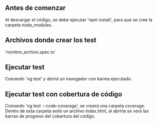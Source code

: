 ## Antes de comenzar
Al descargar el código, se debe ejecutar 'npm install', para que se cree la carpeta node_modules.

## Archivos donde crear los test
'nombre_archivo.spec.ts'

## Ejecutar test
Comando 'ng test' y abrirá un navegador con karma ejecutado.

## Ejecutar test con cobertura de código
Comando 'ng test --code-coverage', se creará una carpeta coverage.
Dentro de esta carpeta exite un archivo index.html, al abrirla se verá las barras de progreso del cobertura del código.